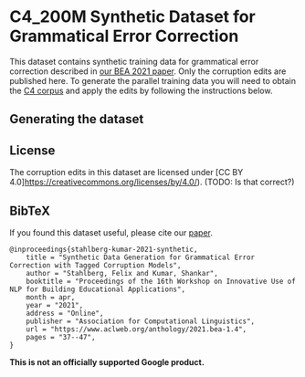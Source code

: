# C4\_200M Synthetic Dataset for Grammatical Error Correction

This dataset contains synthetic training data for grammatical error correction described in [our BEA 2021 paper](https://www.aclweb.org/anthology/2021.bea-1.4/). Only the corruption edits are published here. To generate the parallel training data you will need to obtain the [C4 corpus](https://www.tensorflow.org/datasets/catalog/c4) and apply the edits by following the instructions below.

## Generating the dataset

## License
The corruption edits in this dataset are licensed under [CC BY 4.0]https://creativecommons.org/licenses/by/4.0/). (TODO: Is that correct?)


## BibTeX
If you found this dataset useful, please cite our [paper](https://www.aclweb.org/anthology/2021.bea-1.4/).

```
@inproceedings{stahlberg-kumar-2021-synthetic,
    title = "Synthetic Data Generation for Grammatical Error Correction with Tagged Corruption Models",
    author = "Stahlberg, Felix and Kumar, Shankar",
    booktitle = "Proceedings of the 16th Workshop on Innovative Use of NLP for Building Educational Applications",
    month = apr,
    year = "2021",
    address = "Online",
    publisher = "Association for Computational Linguistics",
    url = "https://www.aclweb.org/anthology/2021.bea-1.4",
    pages = "37--47",
}
```

**This is not an officially supported Google product.**

